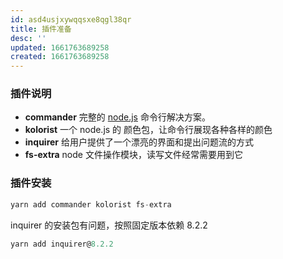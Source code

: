 ```yaml
---
id: asd4usjxywqqsxe8qgl38qr
title: 插件准备
desc: ''
updated: 1661763689258
created: 1661763689258
---
```


### 插件说明

- **commander** 完整的 [node.js](http://nodejs.org/) 命令行解决方案。
- **kolorist** 一个 node.js 的 颜色包，让命令行展现各种各样的颜色
- **inquirer** 给用户提供了一个漂亮的界面和提出问题流的方式
- **fs-extra** node 文件操作模块，读写文件经常需要用到它

### 插件安装

```javascript
yarn add commander kolorist fs-extra
```

inquirer 的安装包有问题，按照固定版本依赖 8.2.2

```javascript
yarn add inquirer@8.2.2
```

